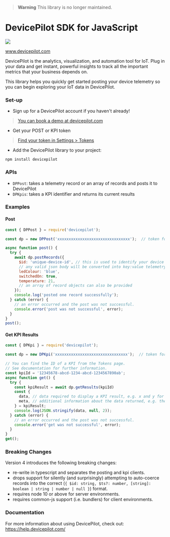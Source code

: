 > **Warning**
> This library is no longer maintained.

# DevicePilot SDK for JavaScript

<a href="https://nodei.co/npm/devicepilot/">
  <img src="https://nodei.co/npm/devicepilot.svg?downloads=true&downloadRank=true&stars=true">
</a>

www.devicepilot.com

DevicePilot is the analytics, visualization, and automation tool for IoT. Plug in your data and get instant, powerful insights to track all the important metrics that your business depends on.

This library helps you quickly get started posting your device telemetry so you can begin exploring your IoT data in DevicePilot.

### Set-up

* Sign up for a DevicePilot account if you haven't already!

> [You can book a demo at devicepilot.com](https://www.devicepilot.com/contact)

* Get your POST or KPI token

> [Find your token in Settings > Tokens](https://app.devicepilot.com/#/settings/tokens)

* Add the DevicePilot library to your project:

```
npm install devicepilot
```

### APIs

* `DPPost`: takes a telemetry record or an array of records and posts it to DevicePilot
* `DPKpis`: takes a KPI identifier and returns its current results

### Examples

#### Post

```javascript
const { DPPost } = require('devicepilot');

const dp = new DPPost('xxxxxxxxxxxxxxxxxxxxxxxxxxxxxxxx');  // token for post requests

async function post() {
  try {
    await dp.postRecords({
      $id: 'unique-device-id', // this is used to identify your device
      // any valid json body will be converted into key:value telemetry:
      ledColour: 'blue',
      switchedOn: true,
      temperature: 21,
      // an array of record objects can also be provided
    });
    console.log('posted one record successfully');
  } catch (error) {
    // an error occurred and the post was not successful.
    console.error('post was not successful', error);
  }
}
post();
```

#### Get KPI Results

```javascript
const { DPKpi } = require('devicepilot');

const dp = new DPKpi('xxxxxxxxxxxxxxxxxxxxxxxxxxxxxxxx');  // token for kpi requests

// You can find the ID of a KPI from the Tokens page.
// See documentation for further information.
const kpiId = '12345678-abcd-1234-abcd-1234567890ab';
async function get() {
  try {
    const kpiResult = await dp.getResults(kpiId)
    const {
      data, // data required to display a KPI result, e.g. x and y for a scatter chart
      meta, // additional information about the data returned, e.g. the type of the y axis
    } = kpiResult;
    console.log(JSON.stringify(data, null, 2));
  } catch (error) {
    // an error occurred and the post was not successful.
    console.error('get was not successful', error);
  }
}
get();
```

### Breaking Changes

Version 4 introduces the following breaking changes:

* re-write in typescript and separates the posting and kpi clients.
* drops support for silently (and surprisingly) attempting to auto-coerce records into the correct (`{ $id: string, $ts?: number, [string]: boolean | string | number | null }`) format.
* requires node 10 or above for server environments.
* requires common-js support (i.e. bundlers) for client environments.

### Documentation

For more information about using DevicePilot, check out: https://help.devicepilot.com/
